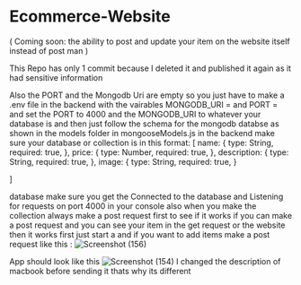 # Ecommerce-Website

(    Coming soon: the ability to post and update your item on the website itself instead of post man   )


This Repo has only 1 commit because I deleted it and published it again as it had sensitive information


Also the PORT and the Mongodb Uri are empty so you just have to make a .env file in the backend with the vairables MONGODB_URI = and PORT = and set the PORT to 4000 and the MONGODB_URI to whatever your database is and then just follow the schema for the mongodb databse as shown in the models folder in mongooseModels.js in the backend make sure your database or collection is in this format:
[
  name: {
    type: String,
    required: true,
  },
  price: {
    type: Number,
    required: true,
  },
  description: { 
    type: String,
  required: true,
  },
  image: {
    type: String,
    required: true,
  }

]

database make sure you get the Connected to the database and Listening for requests on port 4000 in your console 
also when you make the collection always make a post request first to see if it works if you can make a post request and you can see your item in the get request or the website then it works first  just start a 
and if you want to add items make a post request like this : 
![Screenshot (156)](https://github.com/ahmed27037/Ecommerce-Website/assets/145661706/f22d6a87-0274-46f3-9077-230c4959299a)


App should look like this
![Screenshot (154)](https://github.com/ahmed27037/Ecommerce-Website/assets/145661706/5052f56e-bdfc-4cef-82f1-7aa5bdf69d62)
I changed the description of macbook before sending it thats why its different


